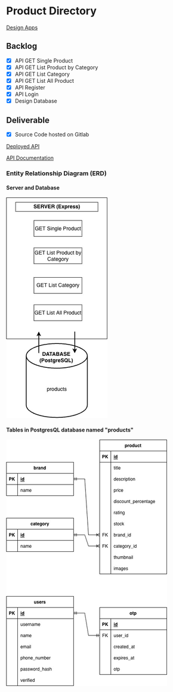 # Product Directory

[Design Apps](https://www.figma.com/file/ml1Iw0GkcNH8xENw7k6e5O/WoiShop)

## Backlog
- [x] API GET Single Product
- [x] API GET List Product by Category
- [x] API GET List Category
- [x] API GET List All Product
- [x] API Register
- [x] API Login
- [x] Design Database

## Deliverable
- [x] Source Code hosted on Gitlab

[Deployed API](http://13.212.225.188:3000/api/products)

[API Documentation](https://documenter.getpostman.com/view/22906795/VUqoQdgN)

### Entity Relationship Diagram (ERD)

#### Server and Database
![](ERD/server_database.jpg)

#### Tables in PostgresQL database named "products"
![](ERD/products_database.jpg)

